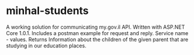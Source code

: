 # minhal-students
A working solution for communicating my.gov.il API.
Written with ASP.NET Core 1.0.1.
Includes a postman example for request and reply.
Service name - values.
Returns Information about the children of the given parent that are studying in our education places.

